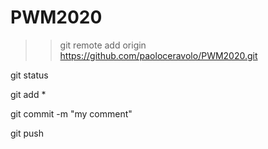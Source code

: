 # PWM2020

>> git remote add origin https://github.com/paoloceravolo/PWM2020.git

git status

git add *

git commit -m "my comment"

git push
